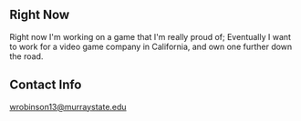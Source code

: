 ## Right Now

Right now I'm working on a game that I'm really proud of; Eventually I want to work for a video game company in California, and own one further down the road.

## Contact Info

wrobinson13@murraystate.edu
